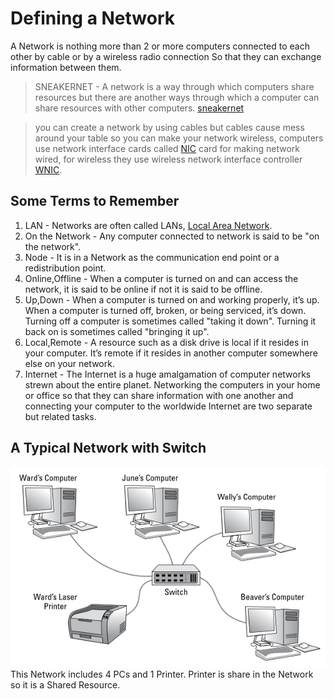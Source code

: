 # Defining a Network 
A Network is nothing more than 2 or more computers connected to each other by cable or by a wireless radio connection So that they can exchange information between them.
> SNEAKERNET - A network is a way through which computers share resources but there are another ways through which a computer can share resources with other computers. [sneakernet](harshrajbedi/Android-Projects)

> you can create a network by using cables but cables cause mess around your table so you can make your network wireless, computers use network interface cards called [NIC](https://en.wikipedia.org/wiki/Network_interface_controller) card for making network wired, for wireless they use wireless network interface controller [WNIC](https://en.wikipedia.org/wiki/Wireless_network_interface_controller).

## Some Terms to Remember 
1. LAN - Networks are often called LANs, [Local Area Network](https://en.wikipedia.org/wiki/Local_area_network).
2. On the Network - Any computer connected to network is said to be "on the network".
3. Node - It is in a Network as the communication end point or a redistribution point.
4. Online,Offline - When a computer is turned on and can access the network, it is said to be online if not it is said to be offline.
5. Up,Down - When a computer is turned on and working properly, it’s up. When a computer is turned off, broken, or being serviced, it’s down. Turning off a computer is sometimes called "taking it down". Turning it back on is sometimes called "bringing it up".
6. Local,Remote - A resource such as a disk drive is local if it resides in your computer. It’s remote if it resides in another computer somewhere else on your network.
7. Internet - The Internet is a huge amalgamation of computer networks strewn about the entire planet. Networking the computers in your home or office so that they can share information with one another and connecting your computer to the worldwide Internet are two separate but related tasks.

## A Typical Network with Switch

![alt text](https://github.com/harshrajbedi/computer-networks/blob/main/Images/typical-network-with-switch.png "Image 1") 
This Network includes 4 PCs and 1 Printer. Printer is share in the Network so it is a Shared Resource.
